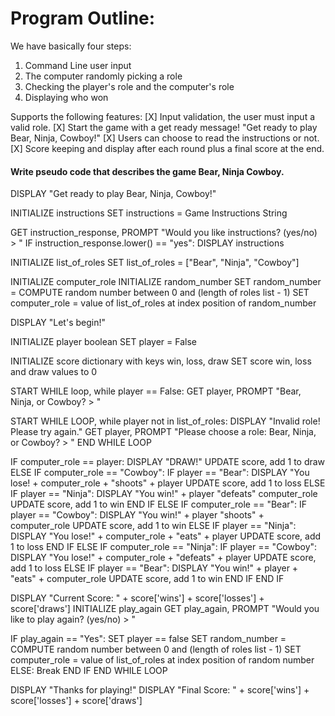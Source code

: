 # Program Outline:

We have basically four steps:

1. Command Line user input
2. The computer randomly picking a role
3. Checking the player's role and the computer's role
4. Displaying who won

Supports the following features:
[X] Input validation, the user must input a valid role.
[X] Start the game with a get ready message! "Get ready to play Bear, Ninja, Cowboy!"
[X] Users can choose to read the instructions or not.
[X] Score keeping and display after each round plus a final score at the end.


#### Write pseudo code that describes the game Bear, Ninja Cowboy.

DISPLAY "Get ready to play Bear, Ninja, Cowboy!"

INITIALIZE instructions
SET instructions = Game Instructions String

GET instruction_response, PROMPT "Would you like instructions? (yes/no) > "
IF instruction_response.lower() == "yes":
  DISPLAY instructions

INITIALIZE list_of_roles
SET list_of_roles = ["Bear", "Ninja", "Cowboy"]

INITIALIZE computer_role
INITIALIZE random_number
SET random_number = COMPUTE random number between 0 and (length of roles list - 1)
SET computer_role = value of list_of_roles at index position of random_number

DISPLAY "Let's begin!"

INITIALIZE player boolean
SET player = False

INITIALIZE score dictionary with keys win, loss, draw
SET score win, loss and draw values to 0

START WHILE loop, while player == False:
  GET player, PROMPT "Bear, Ninja, or Cowboy? > "

  START WHILE LOOP, while player not in list_of_roles:
    DISPLAY "Invalid role! Please try again."
    GET player, PROMPT "Please choose a role: Bear, Ninja, or Cowboy? > "
  END WHILE LOOP

  IF computer_role == player:
    DISPLAY "DRAW!"
    UPDATE score, add 1 to draw
  ELSE IF computer_role == "Cowboy":
    IF player == "Bear":
      DISPLAY "You lose! + computer_role + "shoots" + player
      UPDATE score, add 1 to loss
    ELSE IF player == "Ninja":
      DISPLAY "You win!" + player "defeats" computer_role
      UPDATE score, add 1 to win
    END IF
  ELSE IF computer_role == "Bear":
    IF player == "Cowboy":
      DISPLAY "You win!" + player "shoots" + computer_role
      UPDATE score, add 1 to win
    ELSE IF player == "Ninja":
      DISPLAY "You lose!" + computer_role + "eats" + player
      UPDATE score, add 1 to loss
    END IF
  ELSE IF computer_role == "Ninja":
    IF player == "Cowboy":
      DISPLAY "You lose!" + computer_role + "defeats" + player
      UPDATE score, add 1 to loss
    ELSE IF player == "Bear":
      DISPLAY "You win!" + player + "eats" + computer_role
      UPDATE score, add 1 to win
    END IF
  END IF

  DISPLAY "Current Score: " + score['wins'] + score['losses'] + score['draws']
  INITIALIZE play_again
  GET play_again, PROMPT "Would you like to play again? (yes/no) > "

  IF play_again == "Yes":
    SET player == false
    SET random_number = COMPUTE random number between 0 and (length of roles list - 1)
    SET computer_role = value of list_of_roles at index position of random number
  ELSE:
    Break
  END IF
END WHILE LOOP

DISPLAY "Thanks for playing!"
DISPLAY "Final Score: " + score['wins'] + score['losses'] + score['draws']